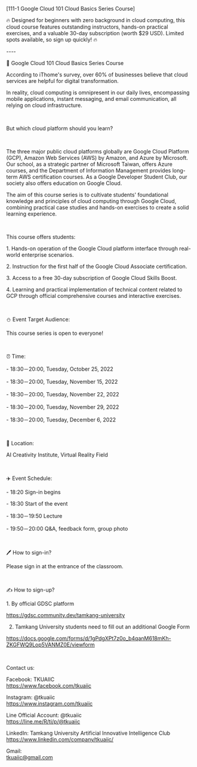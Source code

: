 [111-1 Google Cloud 101 Cloud Basics Series Course]

🔥 Designed for beginners with zero background in cloud computing, this cloud course features outstanding instructors, hands-on practical exercises, and a valuable 30-day subscription (worth $29 USD). Limited spots available, so sign up quickly! 🔥

\----

📎 Google Cloud 101 Cloud Basics Series Course

According to iThome's survey, over 60% of businesses believe that cloud services are helpful for digital transformation.

In reality, cloud computing is omnipresent in our daily lives, encompassing mobile applications, instant messaging, and email communication, all relying on cloud infrastructure.

&nbsp;

But which cloud platform should you learn?

&nbsp;

The three major public cloud platforms globally are Google Cloud Platform (GCP), Amazon Web Services (AWS) by Amazon, and Azure by Microsoft. Our school, as a strategic partner of Microsoft Taiwan, offers Azure courses, and the Department of Information Management provides long-term AWS certification courses. As a Google Developer Student Club, our society also offers education on Google Cloud.

The aim of this course series is to cultivate students' foundational knowledge and principles of cloud computing through Google Cloud, combining practical case studies and hands-on exercises to create a solid learning experience.

&nbsp;

This course offers students:

1\. Hands-on operation of the Google Cloud platform interface through real-world enterprise scenarios.

2\. Instruction for the first half of the Google Cloud Associate certification.

3\. Access to a free 30-day subscription of Google Cloud Skills Boost.

4\. Learning and practical implementation of technical content related to GCP through official comprehensive courses and interactive exercises.

&nbsp;

⛄️ Event Target Audience:

This course series is open to everyone!

&nbsp;

⏰ Time:

\- 18:30－20:00, Tuesday, October 25, 2022

\- 18:30－20:00, Tuesday, November 15, 2022

\- 18:30－20:00, Tuesday, November 22, 2022

\- 18:30－20:00, Tuesday, November 29, 2022

\- 18:30－20:00, Tuesday, December 6, 2022

&nbsp;

📍 Location:

AI Creativity Institute, Virtual Reality Field

&nbsp;

✈️ Event Schedule:

\- 18:20 Sign-in begins

\- 18:30 Start of the event

\- 18:30－19:50 Lecture

\- 19:50－20:00 Q&A, feedback form, group photo

&nbsp;

🖊️ How to sign-in?

Please sign in at the entrance of the classroom.

&nbsp;

✍️ How to sign-up?

1\. By official GDSC platform

<https://gdsc.community.dev/tamkang-university>

2. Tamkang University students need to fill out an additional Google Form

<https://docs.google.com/forms/d/1gPdgXPt7z0o_b4qanM618mKh-ZKGFWQ9Lop5VANMZ0E/viewform>

&nbsp;

Contact us:

Facebook: TKUAIIC <br />https://www.facebook.com/tkuaiic

Instagram: @tkuaiic <br />https://www.instagram.com/tkuaiic

Line Official Account: @tkuaiic <br />https://line.me/R/ti/p/@tkuaiic

LinkedIn: Tamkang University Artificial Innovative Intelligence Club <br />https://www.linkedin.com/company/tkuaiic/

Gmail: <br />tkuaiic@gmail.com
